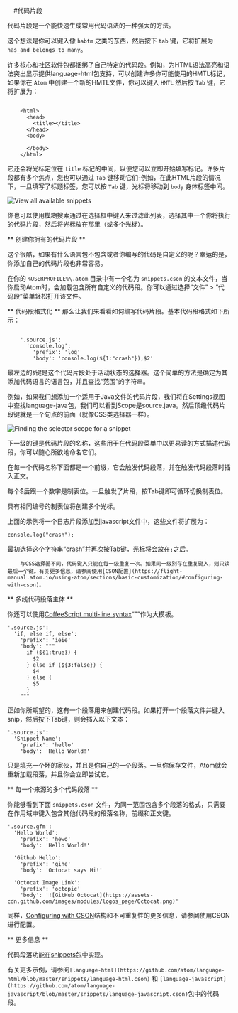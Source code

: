 　#代码片段

代码片段是一个能快速生成常用代码语法的一种强大的方法。

这个想法是你可以键入像 `habtm` 之类的东西，然后按下 `tab` 键，它将扩展为 `has_and_belongs_to_many`。

许多核心和社区软件包都捆绑了自己特定的代码段。例如，为HTML语法高亮和语法突出显示提供language-html包支持，可以创建许多你可能使用的HMTL标记，如果你在 `Atom` 中创建一个新的HMTL文件，你可以键入 `HMTL` 然后按 `Tab` 键，它将扩展为：
```
	
	<html>
	  <head>
	    <title></title>
	  </head>
	  <body>
	
	  </body>
	</html>

```

它还会将光标定位在 `title` 标记的中间，以便您可以立即开始填写标记。许多片段都有多个焦点，您也可以通过 `Tab` 键移动它们-例如，在此HTML片段的情况下，一旦填写了标题标签，您可以按 `Tab` 键，光标将移动到 `body` 身体标签中间。

![View all available snippets](https://flight-manual.atom.io/using-atom/images/snippets.png)

你也可以使用模糊搜索通过在选择框中键入来过滤此列表，选择其中一个你将执行的代码片段，然后将光标放在那里（或多个光标）。

** 创建你拥有的代码片段 **

这个很酷，如果有什么语言包不包含或者你编写的代码是自定义的呢？幸运的是，你添加自己的代码片段也非常容易。

在你的 `%USERPROFILE%\.atom` 目录中有一个名为 `snippets.cson` 的文本文件，当你启动Atom时，会加载包含所有自定义的代码段。你可以通过选择“文件” > “代码段”菜单轻松打开该文件。

** 代码段格式化 **
那么让我们来看看如何编写代码片段。基本代码段格式如下所示：
```

	'.source.js':
	  'console.log':
	    'prefix': 'log'
	    'body': 'console.log(${1:"crash"});$2'

```
最左边的`$`键是这个代码片段处于活动状态的选择器。这个简单的方法是确定为其添加代码语言的语言包，并且查找“范围”的字符串。

例如，如果我们想添加一个适用于Java文件的代码片段，我们将在Settings视图中查找language-java包，我们可以看到Scope是source.java。然后顶级代码片段键就是一个句点的前面（就像CSS类选择器一样）。


![Finding the selector scope for a snippet](https://flight-manual.atom.io/using-atom/images/snippet-scope.png)


下一级的键是代码片段的名称，这些用于在代码段菜单中以更易读的方式描述代码段，你可以随心所欲地命名它们。

在每一个代码名称下面都是一个前缀，它会触发代码段落，并在触发代码段落时插入正文。

每个$后跟一个数字是制表位。一旦触发了片段，按Tab键即可循环切换制表位。

具有相同编号的制表位将创建多个光标。

上面的示例将一个日志片段添加到javascript文件中，这些文件将扩展为：

```
console.log("crash");
```
最初选择这个字符串“crash”并再次按Tab键，光标将会放在`;`之后。

```
	与CSS选择器不同，代码键入只能在每一级重复一次。如果同一级别存在重复键入，则只读最后一个键。有关更多信息，请参阅使用[CSON配置](https://flight-manual.atom.io/using-atom/sections/basic-customization/#configuring-with-cson)。
```


** 多线代码段落主体 **

你还可以使用[CoffeeScript multi-line syntax](http://coffeescript.org/#strings)“"”作为大模板。

```
'.source.js':
  'if, else if, else':
    'prefix': 'ieie'
    'body': """
      if (${1:true}) {
        $2
      } else if (${3:false}) {
        $4
      } else {
        $5
      }
    """
```
正如你所期望的，这有一个段落用来创建代码段。如果打开一个段落文件并键入snip，然后按下Tab键，则会插入以下文本：
```
'.source.js':
  'Snippet Name':
    'prefix': 'hello'
    'body': 'Hello World!'
```
只是填充一个坏的家伙，并且是你自己的一个段落。一旦你保存文件，Atom就会重新加载段落，并且你会立即尝试它。

** 每一个来源的多个代码段落 **

你能够看到下面 `snippets.cson` 文件，为同一范围包含多个段落的格式，只需要在作用域中键入包含其他代码段的段落名称，前缀和正文键。

```
'.source.gfm':
  'Hello World':
    'prefix': 'hewo'
    'body': 'Hello World!'

  'Github Hello':
    'prefix': 'gihe'
    'body': 'Octocat says Hi!'

  'Octocat Image Link':
    'prefix': 'octopic'
    'body': '![GitHub Octocat](https://assets-cdn.github.com/images/modules/logos_page/Octocat.png)'
```

同样，[Configuring with CSON](https://flight-manual.atom.io/using-atom/sections/basic-customization/#configuring-with-cson)结构和不可重复性的更多信息，请参阅使用CSON进行配置。

** 更多信息 **

代码段落功能在[snippets](https://github.com/atom/snippets)包中实现。

有关更多示例，请参阅`[language-html](https://github.com/atom/language-html/blob/master/snippets/language-html.cson)` 和 `[language-javascript](https://github.com/atom/language-javascript/blob/master/snippets/language-javascript.cson)`包中的代码段。